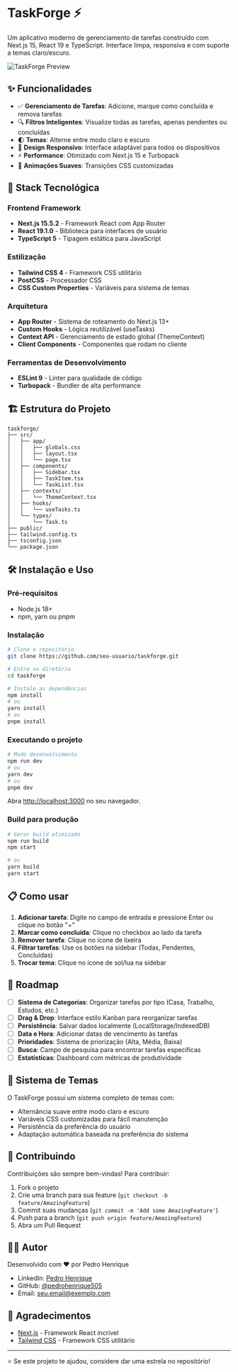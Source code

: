 # TaskForge ⚡

Um aplicativo moderno de gerenciamento de tarefas construído com Next.js 15, React 19 e TypeScript. Interface limpa, responsiva e com suporte a temas claro/escuro.

![TaskForge Preview](https://i.ibb.co/Wv112gTf/Captura-de-tela-2025-09-06-233705.png)

## ✨ Funcionalidades

- ✅ **Gerenciamento de Tarefas**: Adicione, marque como concluída e remova tarefas
- 🔍 **Filtros Inteligentes**: Visualize todas as tarefas, apenas pendentes ou concluídas
- 🌓 **Temas**: Alterne entre modo claro e escuro
- 📱 **Design Responsivo**: Interface adaptável para todos os dispositivos
- ⚡ **Performance**: Otimizado com Next.js 15 e Turbopack
- 🎨 **Animações Suaves**: Transições CSS customizadas

## 🚀 Stack Tecnológica

### Frontend Framework
- **Next.js 15.5.2** - Framework React com App Router
- **React 19.1.0** - Biblioteca para interfaces de usuário
- **TypeScript 5** - Tipagem estática para JavaScript

### Estilização
- **Tailwind CSS 4** - Framework CSS utilitário
- **PostCSS** - Processador CSS
- **CSS Custom Properties** - Variáveis para sistema de temas

### Arquitetura
- **App Router** - Sistema de roteamento do Next.js 13+
- **Custom Hooks** - Lógica reutilizável (useTasks)
- **Context API** - Gerenciamento de estado global (ThemeContext)
- **Client Components** - Componentes que rodam no cliente

### Ferramentas de Desenvolvimento
- **ESLint 9** - Linter para qualidade de código
- **Turbopack** - Bundler de alta performance

## 🏗️ Estrutura do Projeto

```
taskforge/
├── src/
│   ├── app/
│   │   ├── globals.css
│   │   ├── layout.tsx
│   │   └── page.tsx
│   ├── components/
│   │   ├── Sidebar.tsx
│   │   ├── TaskItem.tsx
│   │   └── TaskList.tsx
│   ├── contexts/
│   │   └── ThemeContext.tsx
│   ├── hooks/
│   │   └── useTasks.ts
│   └── types/
│       └── Task.ts
├── public/
├── tailwind.config.ts
├── tsconfig.json
└── package.json
```

## 🛠️ Instalação e Uso

### Pré-requisitos
- Node.js 18+ 
- npm, yarn ou pnpm

### Instalação

```bash
# Clone o repositório
git clone https://github.com/seu-usuario/taskforge.git

# Entre no diretório
cd taskforge

# Instale as dependências
npm install
# ou
yarn install
# ou
pnpm install
```

### Executando o projeto

```bash
# Modo desenvolvimento
npm run dev
# ou
yarn dev
# ou
pnpm dev
```

Abra [http://localhost:3000](http://localhost:3000) no seu navegador.

### Build para produção

```bash
# Gerar build otimizado
npm run build
npm start

# ou
yarn build
yarn start
```

## 📋 Como usar

1. **Adicionar tarefa**: Digite no campo de entrada e pressione Enter ou clique no botão "+"
2. **Marcar como concluída**: Clique no checkbox ao lado da tarefa
3. **Remover tarefa**: Clique no ícone de lixeira
4. **Filtrar tarefas**: Use os botões na sidebar (Todas, Pendentes, Concluídas)
5. **Trocar tema**: Clique no ícone de sol/lua na sidebar

## 🚧 Roadmap

- [ ] **Sistema de Categorias**: Organizar tarefas por tipo (Casa, Trabalho, Estudos, etc.)
- [ ] **Drag & Drop**: Interface estilo Kanban para reorganizar tarefas
- [ ] **Persistência**: Salvar dados localmente (LocalStorage/IndexedDB)
- [ ] **Data e Hora**: Adicionar datas de vencimento às tarefas
- [ ] **Prioridades**: Sistema de priorização (Alta, Média, Baixa)
- [ ] **Busca**: Campo de pesquisa para encontrar tarefas específicas
- [ ] **Estatísticas**: Dashboard com métricas de produtividade

## 🎨 Sistema de Temas

O TaskForge possui um sistema completo de temas com:
- Alternância suave entre modo claro e escuro
- Variáveis CSS customizadas para fácil manutenção
- Persistência da preferência do usuário
- Adaptação automática baseada na preferência do sistema

## 🤝 Contribuindo

Contribuições são sempre bem-vindas! Para contribuir:

1. Fork o projeto
2. Crie uma branch para sua feature (`git checkout -b feature/AmazingFeature`)
3. Commit suas mudanças (`git commit -m 'Add some AmazingFeature'`)
4. Push para a branch (`git push origin feature/AmazingFeature`)
5. Abra um Pull Request

## 👨‍💻 Autor

Desenvolvido com ❤️ por Pedro Henrique

- LinkedIn: [Pedro Henrique](https://linkedin.com/in/pedrohenrique1705)
- GitHub: [@pedrohenrique505]([https://github.com/seu-usuario](https://github.com/pedrohenrique505))
- Email: seu.email@exemplo.com

## 🙏 Agradecimentos

- [Next.js](https://nextjs.org/) - Framework React incrível
- [Tailwind CSS](https://tailwindcss.com/) - Framework CSS utilitário

---

⭐ Se este projeto te ajudou, considere dar uma estrela no repositório!
